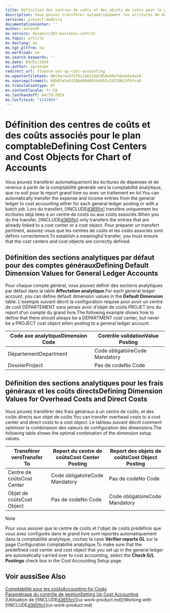 ```yaml
---
title: Définition des centres de coûts et des objets de coûts pour le plan comptable | Microsoft Docs
description: Vous pouvez transférer automatiquement les écritures de dépenses et de revenus à partir de la comptabilité générale vers la comptabilité analytique, que ce soit pour le report grand livre ou avec un traitement en lot. Lors du transfert, le système transfère uniquement les écritures déjà liées à un centre de coûts ou à un objet de coûts. Pour préparer un transfert pertinent, assurez-vous que les centres de coûts et les coûts associés sont définis correctement.
services: project-madeira
documentationcenter: ''
author: SorenGP
ms.service: dynamics365-business-central
ms.topic: article
ms.devlang: na
ms.tgt_pltfrm: na
ms.workload: na
ms.search.keywords: ''
ms.date: 04/01/2019
ms.author: sgroespe
redirect_url: finance-set-up-cost-accounting
ms.openlocfilehash: 00c0ac4a37476c2ab21ddc850e80e7abeb5eda18
ms.sourcegitcommit: 60b87e5eb32bb408dd65b9855c29159b1dfbfca8
ms.translationtype: HT
ms.contentlocale: fr-CA
ms.lasthandoff: 04/29/2019
ms.locfileid: "1242064"
---
```

# <a name="defining-cost-centers-and-cost-objects-for-chart-of-accounts"></a><span data-ttu-id="66cea-105">Définition des centres de coûts et des coûts associés pour le plan comptable</span><span class="sxs-lookup"><span data-stu-id="66cea-105">Defining Cost Centers and Cost Objects for Chart of Accounts</span></span>
<span data-ttu-id="66cea-106">Vous pouvez transférer automatiquement les écritures de dépenses et de revenus à partir de la comptabilité générale vers la comptabilité analytique, que ce soit pour le report grand livre ou avec un traitement en lot.</span><span class="sxs-lookup"><span data-stu-id="66cea-106">You can automatically transfer the expense and income entries from the general ledger to cost accounting either for each general ledger posting or with a batch job.</span></span> <span data-ttu-id="66cea-107">Lors du transfert, [!INCLUDE[d365fin](includes/d365fin_md.md)] transfère uniquement les écritures déjà liées à un centre de coûts ou aux coûts associés.</span><span class="sxs-lookup"><span data-stu-id="66cea-107">When you do the transfer, [!INCLUDE[d365fin](includes/d365fin_md.md)] only transfers the entries that are already linked to a cost center or a cost object.</span></span> <span data-ttu-id="66cea-108">Pour préparer un transfert pertinent, assurez-vous que les centres de coûts et les coûts associés sont définis correctement.</span><span class="sxs-lookup"><span data-stu-id="66cea-108">To establish a meaningful transfer, you must ensure that the cost centers and cost objects are correctly defined.</span></span>  

## <a name="defining-default-dimension-values-for-general-ledger-accounts"></a><span data-ttu-id="66cea-109">Définition des sections analytiques par défaut pour des comptes généraux</span><span class="sxs-lookup"><span data-stu-id="66cea-109">Defining Default Dimension Values for General Ledger Accounts</span></span>  
<span data-ttu-id="66cea-110">Pour chaque compte général, vous pouvez définir des sections analytiques par défaut dans la table **Affectation analytique**.</span><span class="sxs-lookup"><span data-stu-id="66cea-110">For each general ledger account, you can define default dimension values in the **Default Dimension** table.</span></span> <span data-ttu-id="66cea-111">L'exemple suivant décrit la configuration requise pour avoir un centre de coût DÉPARTEMENT sans jamais avoir d'objet de coûts PROJET lors du report d'un compte du grand livre.</span><span class="sxs-lookup"><span data-stu-id="66cea-111">The following example shows how to define that there should always be a DEPARTMENT cost center, but never be a PROJECT cost object when posting to a general ledger account.</span></span>  

|<span data-ttu-id="66cea-112">**Code axe analytique**</span><span class="sxs-lookup"><span data-stu-id="66cea-112">**Dimension Code**</span></span>|<span data-ttu-id="66cea-113">**Contrôle validation**</span><span class="sxs-lookup"><span data-stu-id="66cea-113">**Value Posting**</span></span>|  
|------------------------------------------|-----------------------------------------|  
|<span data-ttu-id="66cea-114">Département</span><span class="sxs-lookup"><span data-stu-id="66cea-114">Department</span></span>|<span data-ttu-id="66cea-115">Code obligatoire</span><span class="sxs-lookup"><span data-stu-id="66cea-115">Code Mandatory</span></span>|  
|<span data-ttu-id="66cea-116">Dossier</span><span class="sxs-lookup"><span data-stu-id="66cea-116">Project</span></span>|<span data-ttu-id="66cea-117">Pas de code</span><span class="sxs-lookup"><span data-stu-id="66cea-117">No Code</span></span>|  

## <a name="defining-dimension-values-for-overhead-costs-and-direct-costs"></a><span data-ttu-id="66cea-118">Définition des sections analytiques pour les frais généraux et les coûts directs</span><span class="sxs-lookup"><span data-stu-id="66cea-118">Defining Dimension Values for Overhead Costs and Direct Costs</span></span>  
 <span data-ttu-id="66cea-119">Vous pouvez transférer des frais généraux à un centre de coûts, et des coûts directs aux objet de coûts.</span><span class="sxs-lookup"><span data-stu-id="66cea-119">You can transfer overhead costs to a cost center and direct costs to a cost object.</span></span> <span data-ttu-id="66cea-120">Le tableau suivant décrit comment optimiser la combinaison des valeurs de configuration des dimensions.</span><span class="sxs-lookup"><span data-stu-id="66cea-120">The following table shows the optimal combination of the dimension setup values.</span></span>  

|<span data-ttu-id="66cea-121">Transférer vers</span><span class="sxs-lookup"><span data-stu-id="66cea-121">Transfer To</span></span>|<span data-ttu-id="66cea-122">Report du centre de coûts</span><span class="sxs-lookup"><span data-stu-id="66cea-122">Cost Center Posting</span></span>|<span data-ttu-id="66cea-123">Report des objets de coûts</span><span class="sxs-lookup"><span data-stu-id="66cea-123">Cost Object Posting</span></span>|  
|-----------------|-------------------------|-------------------------|  
|<span data-ttu-id="66cea-124">Centre de coûts</span><span class="sxs-lookup"><span data-stu-id="66cea-124">Cost Center</span></span>|<span data-ttu-id="66cea-125">Code obligatoire</span><span class="sxs-lookup"><span data-stu-id="66cea-125">Code Mandatory</span></span>|<span data-ttu-id="66cea-126">Pas de code</span><span class="sxs-lookup"><span data-stu-id="66cea-126">No Code</span></span>|  
|<span data-ttu-id="66cea-127">Objet de coûts</span><span class="sxs-lookup"><span data-stu-id="66cea-127">Cost Object</span></span>|<span data-ttu-id="66cea-128">Pas de code</span><span class="sxs-lookup"><span data-stu-id="66cea-128">No Code</span></span>|<span data-ttu-id="66cea-129">Code obligatoire</span><span class="sxs-lookup"><span data-stu-id="66cea-129">Code Mandatory</span></span>|  

> [!NOTE]  
>  <span data-ttu-id="66cea-130">Pour vous assurer que le centre de coûts et l'objet de coûts prédéfinis que vous avez configurés dans le grand livre sont reportés automatiquement dans la comptabilité analytique, cochez la case **Vérifier reports GL** sur la page Configuration comptabilité analytique.</span><span class="sxs-lookup"><span data-stu-id="66cea-130">To make sure that the predefined cost center and cost object that you set up in the general ledger are automatically carried over to cost accounting, select the **Check G/L Postings** check box in the Cost Accounting Setup page.</span></span>  

## <a name="see-also"></a><span data-ttu-id="66cea-131">Voir aussi</span><span class="sxs-lookup"><span data-stu-id="66cea-131">See Also</span></span>  
[<span data-ttu-id="66cea-132">Comptabilité pour les coûts</span><span class="sxs-lookup"><span data-stu-id="66cea-132">Accounting for Costs</span></span>](finance-manage-cost-accounting.md)  
[<span data-ttu-id="66cea-133">Paramétrage du contrôle de gestion</span><span class="sxs-lookup"><span data-stu-id="66cea-133">Setting Up Cost Accounting</span></span>](finance-set-up-cost-accounting.md)  
<span data-ttu-id="66cea-134">[Utilisation de [!INCLUDE[d365fin](includes/d365fin_md.md)]](ui-work-product.md)</span><span class="sxs-lookup"><span data-stu-id="66cea-134">[Working with [!INCLUDE[d365fin](includes/d365fin_md.md)]](ui-work-product.md)</span></span>
